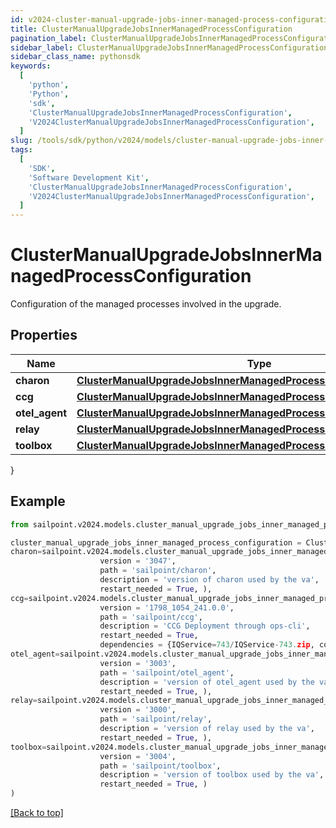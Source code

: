 ```yaml
---
id: v2024-cluster-manual-upgrade-jobs-inner-managed-process-configuration
title: ClusterManualUpgradeJobsInnerManagedProcessConfiguration
pagination_label: ClusterManualUpgradeJobsInnerManagedProcessConfiguration
sidebar_label: ClusterManualUpgradeJobsInnerManagedProcessConfiguration
sidebar_class_name: pythonsdk
keywords:
  [
    'python',
    'Python',
    'sdk',
    'ClusterManualUpgradeJobsInnerManagedProcessConfiguration',
    'V2024ClusterManualUpgradeJobsInnerManagedProcessConfiguration',
  ]
slug: /tools/sdk/python/v2024/models/cluster-manual-upgrade-jobs-inner-managed-process-configuration
tags:
  [
    'SDK',
    'Software Development Kit',
    'ClusterManualUpgradeJobsInnerManagedProcessConfiguration',
    'V2024ClusterManualUpgradeJobsInnerManagedProcessConfiguration',
  ]
---
```


# ClusterManualUpgradeJobsInnerManagedProcessConfiguration

Configuration of the managed processes involved in the upgrade.

## Properties

| Name | Type | Description | Notes |
| --- | --- | --- | --- |
| **charon** | [**ClusterManualUpgradeJobsInnerManagedProcessConfigurationCharon**](cluster-manual-upgrade-jobs-inner-managed-process-configuration-charon) |  | [optional] |
| **ccg** | [**ClusterManualUpgradeJobsInnerManagedProcessConfigurationCcg**](cluster-manual-upgrade-jobs-inner-managed-process-configuration-ccg) |  | [optional] |
| **otel_agent** | [**ClusterManualUpgradeJobsInnerManagedProcessConfigurationOtelAgent**](cluster-manual-upgrade-jobs-inner-managed-process-configuration-otel-agent) |  | [optional] |
| **relay** | [**ClusterManualUpgradeJobsInnerManagedProcessConfigurationRelay**](cluster-manual-upgrade-jobs-inner-managed-process-configuration-relay) |  | [optional] |
| **toolbox** | [**ClusterManualUpgradeJobsInnerManagedProcessConfigurationToolbox**](cluster-manual-upgrade-jobs-inner-managed-process-configuration-toolbox) |  | [optional] |

}

## Example

```python
from sailpoint.v2024.models.cluster_manual_upgrade_jobs_inner_managed_process_configuration import ClusterManualUpgradeJobsInnerManagedProcessConfiguration

cluster_manual_upgrade_jobs_inner_managed_process_configuration = ClusterManualUpgradeJobsInnerManagedProcessConfiguration(
charon=sailpoint.v2024.models.cluster_manual_upgrade_jobs_inner_managed_process_configuration_charon.ClusterManualUpgrade_jobs_inner_managedProcessConfiguration_charon(
                    version = '3047',
                    path = 'sailpoint/charon',
                    description = 'version of charon used by the va',
                    restart_needed = True, ),
ccg=sailpoint.v2024.models.cluster_manual_upgrade_jobs_inner_managed_process_configuration_ccg.ClusterManualUpgrade_jobs_inner_managedProcessConfiguration_ccg(
                    version = '1798_1054_241.0.0',
                    path = 'sailpoint/ccg',
                    description = 'CCG Deployment through ops-cli',
                    restart_needed = True,
                    dependencies = {IQService=743/IQService-743.zip, connector-bundle-jdbc=432/connector-bundle-jdbc-432.zip, connector-bundle-misc=437/connector-bundle-misc-437.zip, connector-bundle-unix=242/connector-bundle-unix-242.zip, connector-common-config=208/connector-common-config-208.zip, connector-bundle-filebased=222/connector-bundle-filebased-222.zip, connector-bundle-imprivata=3/connector-bundle-imprivata-3.zip, connector-bundle-mainframe=211/connector-bundle-mainframe-211.zip, connector-bundle-directories=681/connector-bundle-directories-681.zip, connector-bundle-sap-on-prem=196/connector-bundle-sap-on-prem-196.zip, connector-bundle-webservices=1535/connector-bundle-webservices-1535.zip, connector-bundle-sap-cloud-app=175/connector-bundle-sap-cloud-app-175.zip, connector-bundle-healthcare-epic=302/connector-bundle-healthcare-epic-302.zip, connector-bundle-hrms-oraclefusionhcm=166/connector-bundle-hrms-oraclefusionhcm-166.zip, connector-bundle-collaboration-connectors=246/connector-bundle-collaboration-connectors-246.zip}, ),
otel_agent=sailpoint.v2024.models.cluster_manual_upgrade_jobs_inner_managed_process_configuration_otel_agent.ClusterManualUpgrade_jobs_inner_managedProcessConfiguration_otel_agent(
                    version = '3003',
                    path = 'sailpoint/otel_agent',
                    description = 'version of otel_agent used by the va',
                    restart_needed = True, ),
relay=sailpoint.v2024.models.cluster_manual_upgrade_jobs_inner_managed_process_configuration_relay.ClusterManualUpgrade_jobs_inner_managedProcessConfiguration_relay(
                    version = '3000',
                    path = 'sailpoint/relay',
                    description = 'version of relay used by the va',
                    restart_needed = True, ),
toolbox=sailpoint.v2024.models.cluster_manual_upgrade_jobs_inner_managed_process_configuration_toolbox.ClusterManualUpgrade_jobs_inner_managedProcessConfiguration_toolbox(
                    version = '3004',
                    path = 'sailpoint/toolbox',
                    description = 'version of toolbox used by the va',
                    restart_needed = True, )
)

```

[[Back to top]](#)

